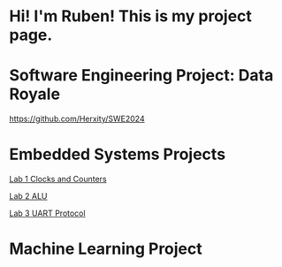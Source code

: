 # Hi! I'm Ruben! This is my project page.

# Software Engineering Project: Data Royale
https://github.com/Herxity/SWE2024

# Embedded Systems Projects
[Lab 1 Clocks and Counters](https://github.com/Herxity/Herxity.github.io/blob/e3187fdcd2914315d0abf00d27fcb534fd366d29/Embedded%20Systems%20Lab%201.pdf)

[Lab 2 ALU](https://github.com/Herxity/Herxity.github.io/blob/725851211bf12117a1fa5471693f22e9ba35cc60/Embedded%20Systems%20Lab%202.pdf)

[Lab 3 UART Protocol](https://github.com/Herxity/Herxity.github.io/blob/a26786e3334c1e58c097917904643432dc9f89bd/Embedded%20Systems%20Lab%203.pdf)
# Machine Learning Project
